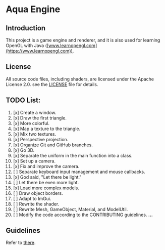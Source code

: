 # Aqua Engine  

## Introduction  
This project is a game engine and renderer, and it is also used for learning OpenGL with Java ([www.learnopengl.com](https://www.learnopengl.com)). 

## License  
All source code files, including shaders, are licensed under the Apache License 2.0. see the [LICENSE](./LICENSE) file for details.

## TODO List:  

1.  [x] Create a window. 
2.  [x] Draw the first triangle. 
3.  [x] More colorful. 
4.  [x] Map a texture to the triangle. 
5.  [x] Mix two textures. 
6.  [x] Perspective projection. 
7.  [x] Organize Git and GitHub branches. 
8.  [x] Go 3D. 
9.  [x] Separate the uniform in the main function into a class. 
10. [x] Set up a camera. 
11. [x] Fix and improve the camera. 
12. [ ] Separate keyboard input management and mouse callbacks. 
13. [x] God said, "Let there be light."  
14. [ ] Let there be even more light. 
15. [x] Load more complex models. 
16. [ ] Draw object borders. 
17. [ ] Adapt to ImGui. 
18. [ ] Rewrite the shader. 
19. [ ] Rewrite Mesh, GameObject, Material, and ModelUtil. 
20. [ ] Modify the code according to the CONTRIBUTING guidelines. 
**...**  

## Guidelines  
Refer to [there](./CONTRIBUTING.md).